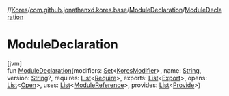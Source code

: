 //[Kores](../../../index.md)/[com.github.jonathanxd.kores.base](../index.md)/[ModuleDeclaration](index.md)/[ModuleDeclaration](-module-declaration.md)

# ModuleDeclaration

[jvm]\
fun [ModuleDeclaration](-module-declaration.md)(modifiers: [Set](https://kotlinlang.org/api/latest/jvm/stdlib/kotlin.collections/-set/index.html)<[KoresModifier](../-kores-modifier/index.md)>, name: [String](https://kotlinlang.org/api/latest/jvm/stdlib/kotlin/-string/index.html), version: [String](https://kotlinlang.org/api/latest/jvm/stdlib/kotlin/-string/index.html)?, requires: [List](https://kotlinlang.org/api/latest/jvm/stdlib/kotlin.collections/-list/index.html)<[Require](../-require/index.md)>, exports: [List](https://kotlinlang.org/api/latest/jvm/stdlib/kotlin.collections/-list/index.html)<[Export](../-export/index.md)>, opens: [List](https://kotlinlang.org/api/latest/jvm/stdlib/kotlin.collections/-list/index.html)<[Open](../-open/index.md)>, uses: [List](https://kotlinlang.org/api/latest/jvm/stdlib/kotlin.collections/-list/index.html)<[ModuleReference](../-module-reference/index.md)>, provides: [List](https://kotlinlang.org/api/latest/jvm/stdlib/kotlin.collections/-list/index.html)<[Provide](../-provide/index.md)>)
